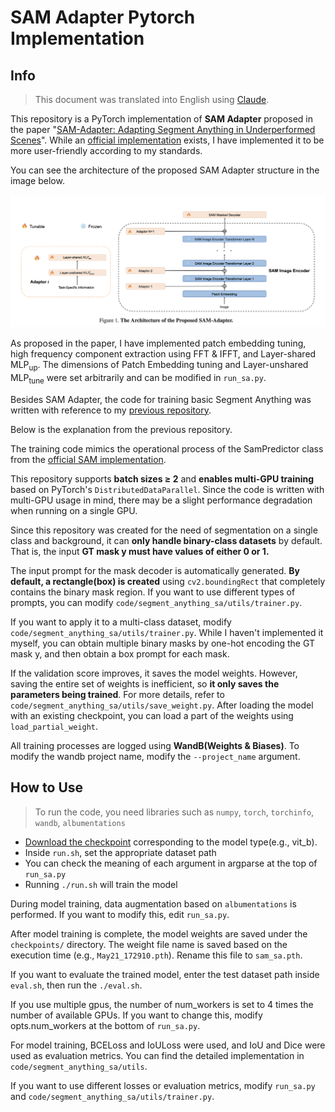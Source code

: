 # SAM Adapter Pytorch Implementation

## Info 

> This document was translated into English using [Claude](https://claude.ai/).

This repository is a PyTorch implementation of **SAM Adapter** proposed in the paper "[SAM-Adapter: Adapting Segment Anything in Underperformed Scenes](https://openaccess.thecvf.com/content/ICCV2023W/VCL/papers/Chen_SAM-Adapter_Adapting_Segment_Anything_in_Underperformed_Scenes_ICCVW_2023_paper.pdf)". While an [official implementation](https://github.com/tianrun-chen/SAM-Adapter-PyTorch) exists, I have implemented it to be more user-friendly according to my standards.

You can see the architecture of the proposed SAM Adapter structure in the image below.

![alt text](assets/sa.png)

As proposed in the paper, I have implemented patch embedding tuning, high frequency component extraction using FFT & IFFT, and Layer-shared $\text{MLP}_{\text{up}}$. The dimensions of Patch Embedding tuning and Layer-unshared $\text{MLP}_{\text{tune}}$ were set arbitrarily and can be modified in ```run_sa.py```.

Besides SAM Adapter, the code for training basic Segment Anything was written with reference to my [previous repository](https://github.com/Kyyle2114/Fine-tuning-Segment-Anything).

Below is the explanation from the previous repository.

The training code mimics the operational process of the SamPredictor class from the [official SAM implementation](https://github.com/facebookresearch/segment-anything/blob/main/segment_anything/predictor.py). 

This repository supports **batch sizes $\ge$ 2** and **enables multi-GPU training** based on PyTorch's ```DistributedDataParallel```. Since the code is written with multi-GPU usage in mind, there may be a slight performance degradation when running on a single GPU. 

Since this repository was created for the need of segmentation on a single class and background, it can **only handle binary-class datasets** by default. That is, the input **GT mask y must have values of either 0 or 1.**

The input prompt for the mask decoder is automatically generated. **By default, a rectangle(box) is created** using ```cv2.boundingRect``` that completely contains the binary mask region. If you want to use different types of prompts, you can modify ```code/segment_anything_sa/utils/trainer.py```.

If you want to apply it to a multi-class dataset, modify ```code/segment_anything_sa/utils/trainer.py```. While I haven't implemented it myself, you can obtain multiple binary masks by one-hot encoding the GT mask y, and then obtain a box prompt for each mask.

If the validation score improves, it saves the model weights. However, saving the entire set of weights is inefficient, so **it only saves the parameters being trained**. For more details, refer to ```code/segment_anything_sa/utils/save_weight.py```. After loading the model with an existing checkpoint, you can load a part of the weights using ```load_partial_weight```.

All training processes are logged using **WandB(Weights & Biases)**. To modify the wandb project name, modify the ```--project_name``` argument.

## How to Use 

> To run the code, you need libraries such as ```numpy```, ```torch```, ```torchinfo```, ```wandb```, ```albumentations```

- [Download the checkpoint](https://github.com/facebookresearch/segment-anything?tab=readme-ov-file#model-checkpoints) corresponding to the model type(e.g., vit_b).
- Inside ```run.sh```, set the appropriate dataset path
- You can check the meaning of each argument in argparse at the top of ```run_sa.py```
- Running ```./run.sh``` will train the model

During model training, data augmentation based on ```albumentations``` is performed. If you want to modify this, edit ```run_sa.py```.

After model training is complete, the model weights are saved under the ```checkpoints/``` directory. The weight file name is saved based on the execution time (e.g., ```May21_172910.pth```). Rename this file to ```sam_sa.pth```.

If you want to evaluate the trained model, enter the test dataset path inside ```eval.sh```, then run the ```./eval.sh```.


If you use multiple gpus, the number of num_workers is set to 4 times the number of available GPUs. If you want to change this, modify opts.num_workers at the bottom of ```run_sa.py```.

For model training, BCELoss and IoULoss were used, and IoU and Dice were used as evaluation metrics. You can find the detailed implementation in ```code/segment_anything_sa/utils```. 

If you want to use different losses or evaluation metrics, modify ```run_sa.py``` and ```code/segment_anything_sa/utils/trainer.py```.

